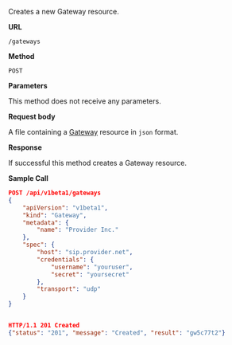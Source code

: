 Creates a new Gateway resource.

**URL**

`/gateways`

**Method**

`POST`

**Parameters**

This method does not receive any parameters.

**Request body**

A file containing a [Gateway](/configuration/gateways) resource in `json` format.

**Response**

If successful this method creates a Gateway resource.

**Sample Call**

```json
POST /api/v1beta1/gateways
{
	"apiVersion": "v1beta1",
	"kind": "Gateway",
	"metadata": {
		"name": "Provider Inc."
	},
	"spec": {
		"host": "sip.provider.net",
		"credentials": {
			"username": "youruser",
			"secret": "yoursecret"
		},
		"transport": "udp"
	}
}


HTTP/1.1 201 Created
{"status": "201", "message": "Created", "result": "gw5c77t2"}
```
